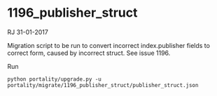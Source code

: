 # 1196_publisher_struct

RJ 31-01-2017

Migration script to be run to convert incorrect index.publisher fields to correct form, caused
by incorrect struct.  See issue 1196.

Run

    python portality/upgrade.py -u portality/migrate/1196_publisher_struct/publisher_struct.json

